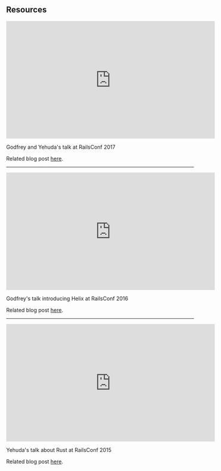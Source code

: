 ## Resources

<iframe width="560" height="315" src="https://www.youtube.com/embed/lBapt5YDDvg?ecver=1" frameborder="0" allowfullscreen></iframe>

Godfrey and Yehuda's talk at RailsConf 2017

Related blog post [here](http://blog.skylight.io/helix-one-year-later/).

---

<iframe width="560" height="315" src="https://www.youtube.com/embed/PbJI8yCsEkA?ecver=1" frameborder="0" allowfullscreen></iframe>

Godfrey's talk introducing Helix at RailsConf 2016

Related blog post [here](http://blog.skylight.io/introducing-helix/).

---

<iframe width="560" height="315" src="https://www.youtube.com/embed/LazvK39Oc4U?ecver=1" frameborder="0" allowfullscreen></iframe>

Yehuda's talk about Rust at RailsConf 2015

Related blog post [here](http://blog.skylight.io/rust-means-never-having-to-close-a-socket/).
